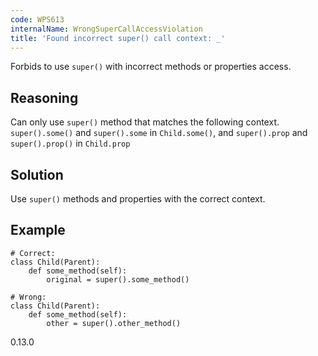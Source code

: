 ```yaml
---
code: WPS613
internalName: WrongSuperCallAccessViolation
title: 'Found incorrect super() call context: _'
---
```


Forbids to use `super()` with incorrect methods or properties access.

## Reasoning
Can only use `super()` method that matches the following context.
`super().some()` and `super().some` in `Child.some()`, and
`super().prop` and `super().prop()` in `Child.prop`

## Solution
Use `super()` methods and properties with the correct context.

## Example

    # Correct:
    class Child(Parent):
        def some_method(self):
            original = super().some_method()
    
    # Wrong:
    class Child(Parent):
        def some_method(self):
            other = super().other_method()

<div class="versionadded">

0.13.0

</div>